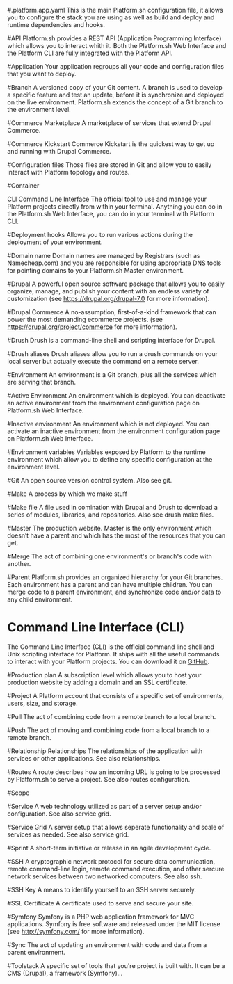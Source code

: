 #.platform.app.yaml
This is the main Platform.sh configuration file, it allows you to configure the stack you are using as well as build and deploy and runtime dependencies and hooks.

#API
Platform.sh provides a REST API (Application Programming Interface) which allows you to interact whith it. Both the Platform.sh Web Interface and the Platform CLI are fully integrated with the Platform API.

#Application
Your application regroups all your code and configuration files that you want to deploy.

#Branch
A versioned copy of your Git content. A branch is used to develop a specific feature and test an update, before it is synchronize and deployed on the live environment. Platform.sh extends the concept of a Git branch to the environment level.

#Commerce Marketplace
A marketplace of services that extend Drupal Commerce.

#Commerce Kickstart
Commerce Kickstart is the quickest way to get up and running with Drupal Commerce.

#Configuration files
Those files are stored in Git and allow you to easily interact with Platform topology and routes.

#Container

CLI Command Line Interface The official tool to use and manage your Platform projects directly from within your terminal. Anything you can do in the Platform.sh Web Interface, you can do in your terminal with Platform CLI.

#Deployment hooks
Allows you to run various actions during the deployment of your environment.

#Domain name
Domain names are managed by Registrars (such as Namecheap.com) and you are responsible for using appropriate DNS tools for pointing domains to your Platform.sh Master environment.

#Drupal 
A powerful open source software package that allows you to easily organize, manage, and publish your content with an endless variety of customization (see <https://drupal.org/drupal-7.0> for more information).

#Drupal Commerce
A no-assumption, first-of-a-kind framework that can power the most demanding ecommerce projects. (see <https://drupal.org/project/commerce> for more information).

#Drush
Drush is a command-line shell and scripting interface for Drupal.

#Drush aliases
Drush aliases allow you to run a drush commands on your local server but actually execute the command on a remote server.

#Environment
An environment is a Git branch, plus all the services which are serving that branch.

#Active Environment 
An environment which is deployed. You can deactivate an active environment from the environment configuration page on Platform.sh Web Interface.

#Inactive environment
An environment which is not deployed. You can activate an inactive environment from the
environment configuration page on Platform.sh Web Interface.

#Environment variables
Variables exposed by Platform to the runtime environment which allow you to define any
specific configuration at the environment level.

#Git
An open source version control system. Also see git.

#Make
A process by which we make stuff

#Make file
A file used in comination with Drupal and Drush to download a series of modules, libraries, and repositories. Also see drush make files.

#Master
The production website. Master is the only environment which doesn’t have a parent and which has the most of the resources that you can get.

#Merge
The act of combining one environment's or branch's code with another.

#Parent
Platform.sh provides an organized hierarchy for your Git branches. Each environment has a parent and can have multiple children. You can merge code to a parent environment, and synchronize code and/or data to any child environment.

# Command Line Interface (CLI)
The Command Line Interface (CLI) is the official command line shell and Unix scripting interface for Platform. It ships with all the useful commands to interact with your Platform projects. You can download it on [GitHub](https://github.com/commerceguys/platform-cli).

#Production plan
A subscription level which allows you to host your production website by adding a domain and an SSL certificate.

#Project
A Platform account that consists of a specific set of environments, users, size, and storage.

#Pull
The act of combining code from a remote branch to a local branch.

#Push
The act of moving and combining code from a local branch to a remote branch.

#Relationship 
Relationships The relationships of the application with services or other applications. See also relationships.

#Routes
A route describes how an incoming URL is going to be processed by Platform.sh to serve a project. See also routes configuration.

#Scope


#Service
A web technology utilized as part of a server setup and/or configuration. See also service grid.

#Service Grid
A server setup that allows seperate functionality and scale of services as needed. See also service grid.

#Sprint
A short-term initiative or release in an agile development cycle.

#SSH
A cryptographic network protocol for secure data communication, remote command-line login, remote command execution, and other sercure network services between two networked computers. See also ssh.

#SSH Key
A means to identify yourself to an SSH server securely.

#SSL Certificate
A certificate used to serve and secure your site.

#Symfony
Symfony is a PHP web application framework for MVC applications. Symfony is free software and released under the MIT license (see <http://symfony.com/> for more information).

#Sync
The act of updating an environment with code and data from a parent environment.

#Toolstack
A specific set of tools that you're project is built with. It can be a CMS (Drupal), a framework (Symfony)...